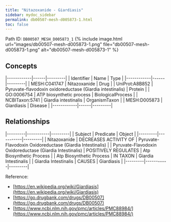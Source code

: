 ```yaml
---
title: "Nitazoxanide - Giardiasis"
sidebar: mydoc_sidebar
permalink: db00507-mesh-d005873-1.html
toc: false 
---
```



Path ID: `DB00507_MESH_D005873_1`
{% include image.html url="images/db00507-mesh-d005873-1.png" file="db00507-mesh-d005873-1.png" alt="db00507-mesh-d005873-1" %}

## Concepts

|------------|------|---------|
| Identifier | Name | Type    |
|------------|------|---------|
| MESH:C041747 | Nitazoxanide | Drug |
| UniProt:A8B852 | Pyruvate-flavodoxin oxidoreductase (Giardia intestinalis) | Protein |
| GO:0006754 | ATP biosynthetic process | BiologicalProcess |
| NCBITaxon:5741 | Giardia intestinalis | OrganismTaxon |
| MESH:D005873 | Giardiasis | Disease |
|------------|------|---------|

## Relationships

|---------|-----------|---------|
| Subject | Predicate | Object  |
|---------|-----------|---------|
| Nitazoxanide | DECREASES ACTIVITY OF | Pyruvate-Flavodoxin Oxidoreductase (Giardia Intestinalis) |
| Pyruvate-Flavodoxin Oxidoreductase (Giardia Intestinalis) | POSITIVELY REGULATES | Atp Biosynthetic Process |
| Atp Biosynthetic Process | IN TAXON | Giardia Intestinalis |
| Giardia Intestinalis | CAUSES | Giardiasis |
|---------|-----------|---------|

Reference: 
  - [https://en.wikipedia.org/wiki/Giardiasis](https://en.wikipedia.org/wiki/Giardiasis)
  - [https://go.drugbank.com/drugs/DB00507](https://go.drugbank.com/drugs/DB00507)
  - [https://www.ncbi.nlm.nih.gov/pmc/articles/PMC88984/](https://www.ncbi.nlm.nih.gov/pmc/articles/PMC88984/)
